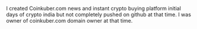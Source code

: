 I created Coinkuber.com  news and instant crypto buying platform initial days of crypto india but not completely pushed on github at that time. I was owner of coinkuber.com domain owner at that time.

